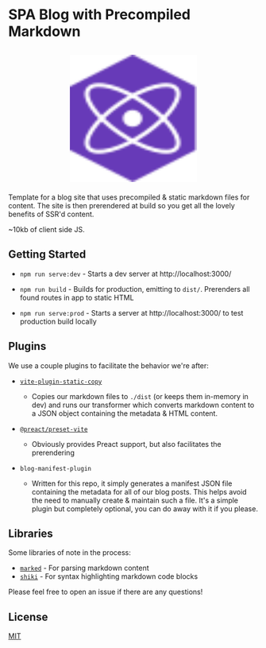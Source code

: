 # SPA Blog with Precompiled Markdown

<h2 align="center">
  <img height="256" width="256" src="./public/preact.svg">
</h2>

Template for a blog site that uses precompiled & static markdown files for content. The site is then prerendered at build so you get all the lovely benefits of SSR'd content.

~10kb of client side JS.

## Getting Started

-   `npm run serve:dev` - Starts a dev server at http://localhost:3000/

-   `npm run build` - Builds for production, emitting to `dist/`. Prerenders all found routes in app to static HTML

-   `npm run serve:prod` - Starts a server at http://localhost:3000/ to test production build locally

## Plugins

We use a couple plugins to facilitate the behavior we're after:

- [`vite-plugin-static-copy`](https://npm.im/vite-plugin-static-copy)
  - Copies our markdown files to `./dist` (or keeps them in-memory in dev) and runs our transformer which converts markdown content to a JSON object containing the metadata & HTML content.
- [`@preact/preset-vite`](https://npm.im/@preact/preset-vite)
  - Obviously provides Preact support, but also facilitates the prerendering

- `blog-manifest-plugin`
  - Written for this repo, it simply generates a manifest JSON file containing the metadata for all of our blog posts. This helps avoid the need to manually create & maintain such a file. It's a simple plugin but completely optional, you can do away with it if you please.

## Libraries

Some libraries of note in the process:

- [`marked`](https://npm.im/marked) - For parsing markdown content
- [`shiki`](https://npm.im/shiki) - For syntax highlighting markdown code blocks

Please feel free to open an issue if there are any questions!

## License

[MIT](../../LICENSE)
